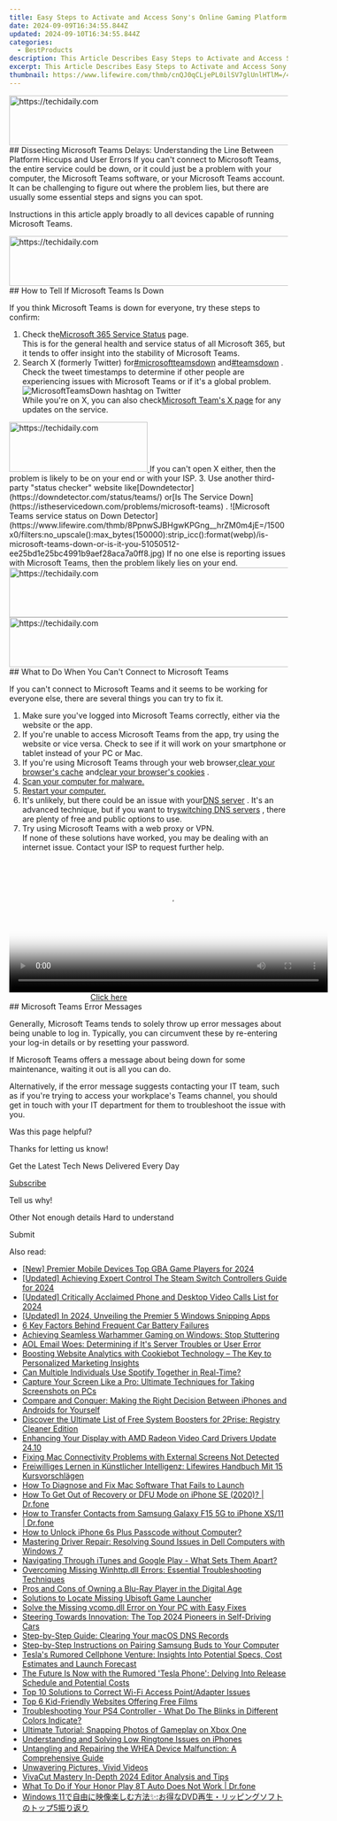 ```yaml
---
title: Easy Steps to Activate and Access Sony's Online Gaming Platform
date: 2024-09-09T16:34:55.844Z
updated: 2024-09-10T16:34:55.844Z
categories:
  - BestProducts
description: This Article Describes Easy Steps to Activate and Access Sony's Online Gaming Platform
excerpt: This Article Describes Easy Steps to Activate and Access Sony's Online Gaming Platform
thumbnail: https://www.lifewire.com/thmb/cnQJ0qCLjePL0ilSV7glUnlHTlM=/400x300/filters:no_upscale():max_bytes(150000):strip_icc():format(webp)/create-a-playstation-network-account-4103872-91193c27f58a415785997c9c78a12bd5.png
---
```


<!-- affiliate ads begin -->
<a href="https://appsumo.8odi.net/c/5597632/2130890/7443" target="_top" id="2130890">
  <img src="//a.impactradius-go.com/display-ad/7443-2130890" border="0" alt="https://techidaily.com" width="728" height="90"/>
</a>
<img height="0" width="0" src="https://appsumo.8odi.net/i/5597632/2130890/7443" style="position:absolute;visibility:hidden;" border="0" />
<!-- affiliate ads end -->
## Dissecting Microsoft Teams Delays: Understanding the Line Between Platform Hiccups and User Errors
 If you can't connect to Microsoft Teams, the entire service could be down, or it could just be a problem with your computer, the Microsoft Teams software, or your Microsoft Teams account. It can be challenging to figure out where the problem lies, but there are usually some essential steps and signs you can spot.

 Instructions in this article apply broadly to all devices capable of running Microsoft Teams.

<!-- affiliate ads begin -->
<a href="https://ephamedtechinc.pxf.io/c/5597632/2136627/26400" target="_top" id="2136627">
  <img src="//a.impactradius-go.com/display-ad/26400-2136627" border="0" alt="https://techidaily.com" width="728" height="90"/>
</a>
<img height="0" width="0" src="https://ephamedtechinc.pxf.io/i/5597632/2136627/26400" style="position:absolute;visibility:hidden;" border="0" />
<!-- affiliate ads end -->
## How to Tell If Microsoft Teams Is Down

 If you think Microsoft Teams is down for everyone, try these steps to confirm:

1. Check the[Microsoft 365 Service Status](https://twitter.com/MSFT365Status) page.  
 This is for the general health and service status of all Microsoft 365, but it tends to offer insight into the stability of Microsoft Teams.
2. Search X (formerly Twitter) for[#microsoftteamsdown](https://twitter.com/hashtag/microsoftteamsdown) and[#teamsdown](https://twitter.com/hashtag/TeamsDown) . Check the tweet timestamps to determine if other people are experiencing issues with Microsoft Teams or if it's a global problem.  
![MicrosoftTeamsDown hashtag on Twitter](https://www.lifewire.com/thmb/_UxDi-CGP-cUbmhFgoAP4AgFGe4=/1500x0/filters:no_upscale():max_bytes(150000):strip_icc():format(webp)/is-microsoft-teams-down-or-is-it-you-51050511-505bb881bf924c189064924855fbb7c8.jpg)  
 While you're on X, you can also check[Microsoft Team's X page](https://twitter.com/MicrosoftTeams) for any updates on the service.  
<!-- affiliate ads begin -->
<a href="https://bluettius.sjv.io/c/5597632/2139107/17108" target="_top" id="2139107">
  <img src="//a.impactradius-go.com/display-ad/17108-2139107" border="0" alt="https://techidaily.com" width="250" height="90"/>
</a>
<img height="0" width="0" src="https://bluettius.sjv.io/i/5597632/2139107/17108" style="position:absolute;visibility:hidden;" border="0" />
<!-- affiliate ads end -->
 If you can't open X either, then the problem is likely to be on your end or with your ISP.
3. Use another third-party "status checker" website like[Downdetector](https://downdetector.com/status/teams/) or[Is The Service Down](https://istheservicedown.com/problems/microsoft-teams) .  
![Microsoft Teams service status on Down Detector](https://www.lifewire.com/thmb/8PpnwSJBHgwKPGng__hrZM0m4jE=/1500x0/filters:no_upscale():max_bytes(150000):strip_icc():format(webp)/is-microsoft-teams-down-or-is-it-you-51050512-ee25bd1e25bc4991b9aef28aca7a0ff8.jpg)  
 If no one else is reporting issues with Microsoft Teams, then the problem likely lies on your end.
<!-- affiliate ads begin -->
<a href="https://ephamedtechinc.pxf.io/c/5597632/2137207/26400" target="_top" id="2137207">
  <img src="//a.impactradius-go.com/display-ad/26400-2137207" border="0" alt="https://techidaily.com" width="728" height="90"/>
</a>
<img height="0" width="0" src="https://ephamedtechinc.pxf.io/i/5597632/2137207/26400" style="position:absolute;visibility:hidden;" border="0" />
<!-- affiliate ads end -->

<!-- affiliate ads begin -->
<a href="https://unicoeye.pxf.io/c/5597632/2134238/18498" target="_top" id="2134238">
  <img src="//a.impactradius-go.com/display-ad/18498-2134238" border="0" alt="https://techidaily.com" width="728" height="90"/>
</a>
<img height="0" width="0" src="https://unicoeye.pxf.io/i/5597632/2134238/18498" style="position:absolute;visibility:hidden;" border="0" />
<!-- affiliate ads end -->
## What to Do When You Can't Connect to Microsoft Teams

 If you can't connect to Microsoft Teams and it seems to be working for everyone else, there are several things you can try to fix it.

1. Make sure you've logged into Microsoft Teams correctly, either via the website or the app.
2. If you're unable to access Microsoft Teams from the app, try using the website or vice versa. Check to see if it will work on your smartphone or tablet instead of your PC or Mac.
3. If you're using Microsoft Teams through your web browser,[clear your browser's cache](https://www.lifewire.com/how-to-clear-cache-2617980) and[clear your browser's cookies](https://www.lifewire.com/how-to-delete-cookies-2617981) .
4. [Scan your computer for malware.](https://www.lifewire.com/properly-scan-your-computer-for-viruses-and-other-malware-2624526)
5. [Restart your computer.](https://www.lifewire.com/how-to-reboot-a-computer-2624568)
6. It's unlikely, but there could be an issue with your[DNS server](https://www.lifewire.com/what-is-a-dns-server-2625854) . It's an advanced technique, but if you want to try[switching DNS servers](https://www.lifewire.com/how-to-change-dns-server-settings-2617979) , there are plenty of free and public options to use.
7. Try using Microsoft Teams with a web proxy or VPN.  
 If none of these solutions have worked, you may be dealing with an internet issue. Contact your ISP to request further help.

<!-- affiliate ads begin -->
<span id="1983552">
					<video width="576" height="240" style="cursor:pointer"
           poster="//a.impactradius-go.com/display-clicktoplayimage/1983552.png"
           onclick="if(!this.playClicked){this.play();this.setAttribute('controls',true);this.playClicked=true;}">
	   <source src="//a.impactradius-go.com/display-ad/22993-1983552">
	   <img src="//a.impactradius-go.com/display-clicktoplayimage/1983552.png" style="border: none; height: 100%; width: 100%; object-fit: contain">
	</video>
	<div style="width:360px;text-align:center"><a href="javascript:window.open(decodeURIComponent('https%3A%2F%2Fhomestyler.sjv.io%2Fc%2F5597632%2F1983552%2F22993'), '_blank');void(0);">Click here</a></div>
</span>
<img height="0" width="0" src="https://imp.pxf.io/i/5597632/1983552/22993" style="position:absolute;visibility:hidden;" border="0" />
<!-- affiliate ads end -->
## Microsoft Teams Error Messages

 Generally, Microsoft Teams tends to solely throw up error messages about being unable to log in. Typically, you can circumvent these by re-entering your log-in details or by resetting your password.

 If Microsoft Teams offers a message about being down for some maintenance, waiting it out is all you can do.

 Alternatively, if the error message suggests contacting your IT team, such as if you're trying to access your workplace's Teams channel, you should get in touch with your IT department for them to troubleshoot the issue with you.

Was this page helpful?

Thanks for letting us know!

 Get the Latest Tech News Delivered Every Day

[Subscribe](https://www.lifewire.com/#)

Tell us why!

 Other  Not enough details  Hard to understand

 Submit

<ins class="adsbygoogle"
     style="display:block"
     data-ad-format="autorelaxed"
     data-ad-client="ca-pub-7571918770474297"
     data-ad-slot="1223367746"></ins>



<ins class="adsbygoogle"
     style="display:block"
     data-ad-client="ca-pub-7571918770474297"
     data-ad-slot="8358498916"
     data-ad-format="auto"
     data-full-width-responsive="true"></ins>

<span class="atpl-alsoreadstyle">Also read:</span>
<div><ul>
<li><a href="https://remote-screen-capture.techidaily.com/new-premier-mobile-devices-top-gba-game-players-for-2024/"><u>[New] Premier Mobile Devices Top GBA Game Players for 2024</u></a></li>
<li><a href="https://screen-mirroring-recording.techidaily.com/updated-achieving-expert-control-the-steam-switch-controllers-guide-for-2024/"><u>[Updated] Achieving Expert Control The Steam Switch Controllers Guide for 2024</u></a></li>
<li><a href="https://desktop-recording.techidaily.com/updated-critically-acclaimed-phone-and-desktop-video-calls-list-for-2024/"><u>[Updated] Critically Acclaimed Phone and Desktop Video Calls List for 2024</u></a></li>
<li><a href="https://remote-screen-capture.techidaily.com/updated-in-2024-unveiling-the-premier-5-windows-snipping-apps/"><u>[Updated] In 2024, Unveiling the Premier 5 Windows Snipping Apps</u></a></li>
<li><a href="https://tech-recovery.techidaily.com/6-key-factors-behind-frequent-car-battery-failures/"><u>6 Key Factors Behind Frequent Car Battery Failures</u></a></li>
<li><a href="https://win11.techidaily.com/achieving-seamless-warhammer-gaming-on-windows-stop-stuttering/"><u>Achieving Seamless Warhammer Gaming on Windows: Stop Stuttering</u></a></li>
<li><a href="https://tech-recovery.techidaily.com/aol-email-woes-determining-if-its-server-troubles-or-user-error/"><u>AOL Email Woes: Determining if It's Server Troubles or User Error</u></a></li>
<li><a href="https://techidaily.com/boosting-website-analytics-with-cookiebot-technology-the-key-to-personalized-marketing-insights/"><u>Boosting Website Analytics with Cookiebot Technology – The Key to Personalized Marketing Insights</u></a></li>
<li><a href="https://tech-recovery.techidaily.com/can-multiple-individuals-use-spotify-together-in-real-time/"><u>Can Multiple Individuals Use Spotify Together in Real-Time?</u></a></li>
<li><a href="https://tech-recovery.techidaily.com/capture-your-screen-like-a-pro-ultimate-techniques-for-taking-screenshots-on-pcs/"><u>Capture Your Screen Like a Pro: Ultimate Techniques for Taking Screenshots on PCs</u></a></li>
<li><a href="https://tech-recovery.techidaily.com/compare-and-conquer-making-the-right-decision-between-iphones-and-androids-for-yourself/"><u>Compare and Conquer: Making the Right Decision Between iPhones and Androids for Yourself</u></a></li>
<li><a href="https://tech-recovery.techidaily.com/discover-the-ultimate-list-of-free-system-boosters-for-2prise-registry-cleaner-edition/"><u>Discover the Ultimate List of Free System Boosters for 2Prise: Registry Cleaner Edition</u></a></li>
<li><a href="https://tech-recovery.techidaily.com/enhancing-your-display-with-amd-radeon-video-card-drivers-update-2410/"><u>Enhancing Your Display with AMD Radeon Video Card Drivers Update 24.10</u></a></li>
<li><a href="https://tech-recovery.techidaily.com/fixing-mac-connectivity-problems-with-external-screens-not-detected/"><u>Fixing Mac Connectivity Problems with External Screens Not Detected</u></a></li>
<li><a href="https://tech-recovery.techidaily.com/freiwilliges-lernen-in-kunstlicher-intelligenz-lifewires-handbuch-mit-15-kursvorschlagen/"><u>Freiwilliges Lernen in Künstlicher Intelligenz: Lifewires Handbuch Mit 15 Kursvorschlägen</u></a></li>
<li><a href="https://tech-recovery.techidaily.com/how-to-diagnose-and-fix-mac-software-that-fails-to-launch/"><u>How To Diagnose and Fix Mac Software That Fails to Launch</u></a></li>
<li><a href="https://blog-min.techidaily.com/how-to-get-out-of-recovery-or-dfu-mode-on-iphone-se-2020-drfone-by-drfone-ios-system-repair-ios-system-repair/"><u>How To Get Out of Recovery or DFU Mode on iPhone SE (2020)? | Dr.fone</u></a></li>
<li><a href="https://blog-min.techidaily.com/how-to-transfer-contacts-from-samsung-galaxy-f15-5g-to-iphone-xs11-drfone-by-drfone-transfer-from-android-transfer-from-android/"><u>How to Transfer Contacts from Samsung Galaxy F15 5G to iPhone XS/11 | Dr.fone</u></a></li>
<li><a href="https://ios-unlock.techidaily.com/how-to-unlock-iphone-6s-plus-passcode-without-computer-by-drfone-ios/"><u>How to Unlock iPhone 6s Plus Passcode without Computer?</u></a></li>
<li><a href="https://sound-issues.techidaily.com/mastering-driver-repair-resolving-sound-issues-in-dell-computers-with-windows-7/"><u>Mastering Driver Repair: Resolving Sound Issues in Dell Computers with Windows 7</u></a></li>
<li><a href="https://tech-recovery.techidaily.com/navigating-through-itunes-and-google-play-what-sets-them-apart/"><u>Navigating Through iTunes and Google Play - What Sets Them Apart?</u></a></li>
<li><a href="https://tech-recovery.techidaily.com/overcoming-missing-winhttpdll-errors-essential-troubleshooting-techniques/"><u>Overcoming Missing Winhttp.dll Errors: Essential Troubleshooting Techniques</u></a></li>
<li><a href="https://tech-recovery.techidaily.com/pros-and-cons-of-owning-a-blu-ray-player-in-the-digital-age/"><u>Pros and Cons of Owning a Blu-Ray Player in the Digital Age</u></a></li>
<li><a href="https://win11-tips.techidaily.com/solutions-to-locate-missing-ubisoft-game-launcher/"><u>Solutions to Locate Missing Ubisoft Game Launcher</u></a></li>
<li><a href="https://tech-recovery.techidaily.com/solve-the-missing-vcompdll-error-on-your-pc-with-easy-fixes/"><u>Solve the Missing vcomp.dll Error on Your PC with Easy Fixes</u></a></li>
<li><a href="https://tech-recovery.techidaily.com/steering-towards-innovation-the-top-2024-pioneers-in-self-driving-cars/"><u>Steering Towards Innovation: The Top 2024 Pioneers in Self-Driving Cars</u></a></li>
<li><a href="https://tech-renaissance.techidaily.com/step-by-step-guide-clearing-your-macos-dns-records/"><u>Step-by-Step Guide: Clearing Your macOS DNS Records</u></a></li>
<li><a href="https://tech-recovery.techidaily.com/step-by-step-instructions-on-pairing-samsung-buds-to-your-computer/"><u>Step-by-Step Instructions on Pairing Samsung Buds to Your Computer</u></a></li>
<li><a href="https://tech-recovery.techidaily.com/1722896484159-teslas-rumored-cellphone-venture-insights-into-potential-specs-cost-estimates-and-launch-forecast/"><u>Tesla's Rumored Cellphone Venture: Insights Into Potential Specs, Cost Estimates and Launch Forecast</u></a></li>
<li><a href="https://tech-recovery.techidaily.com/the-future-is-now-with-the-rumored-tesla-phone-delving-into-release-schedule-and-potential-costs/"><u>The Future Is Now with the Rumored 'Tesla Phone': Delving Into Release Schedule and Potential Costs</u></a></li>
<li><a href="https://tech-recovery.techidaily.com/top-10-solutions-to-correct-wi-fi-access-pointadapter-issues/"><u>Top 10 Solutions to Correct Wi-Fi Access Point/Adapter Issues</u></a></li>
<li><a href="https://tech-recovery.techidaily.com/top-6-kid-friendly-websites-offering-free-films/"><u>Top 6 Kid-Friendly Websites Offering Free Films</u></a></li>
<li><a href="https://tech-recovery.techidaily.com/troubleshooting-your-ps4-controller-what-do-the-blinks-in-different-colors-indicate/"><u>Troubleshooting Your PS4 Controller - What Do The Blinks in Different Colors Indicate?</u></a></li>
<li><a href="https://tech-recovery.techidaily.com/ultimate-tutorial-snapping-photos-of-gameplay-on-xbox-one/"><u>Ultimate Tutorial: Snapping Photos of Gameplay on Xbox One</u></a></li>
<li><a href="https://tech-recovery.techidaily.com/understanding-and-solving-low-ringtone-issues-on-iphones/"><u>Understanding and Solving Low Ringtone Issues on iPhones</u></a></li>
<li><a href="https://tech-recovery.techidaily.com/untangling-and-repairing-the-whea-device-malfunction-a-comprehensive-guide/"><u>Untangling and Repairing the WHEA Device Malfunction: A Comprehensive Guide</u></a></li>
<li><a href="https://extra-hints.techidaily.com/unwavering-pictures-vivid-videos/"><u>Unwavering Pictures, Vivid Videos</u></a></li>
<li><a href="https://extra-resources.techidaily.com/vivacut-mastery-in-depth-2024-editor-analysis-and-tips/"><u>VivaCut Mastery In-Depth 2024 Editor Analysis and Tips</u></a></li>
<li><a href="https://howto.techidaily.com/what-to-do-if-your-honor-play-8t-auto-does-not-work-drfone-by-drfone-fix-android-problems-fix-android-problems/"><u>What To Do if Your Honor Play 8T Auto Does Not Work | Dr.fone</u></a></li>
<li><a href="https://some-knowledge.techidaily.com/windows-11dvd5/"><u>Windows 11で自由に映像楽しむ方法✨:お得なDVD再生・リッピングソフトのトップ5振り返り</u></a></li>
</ul></div>
